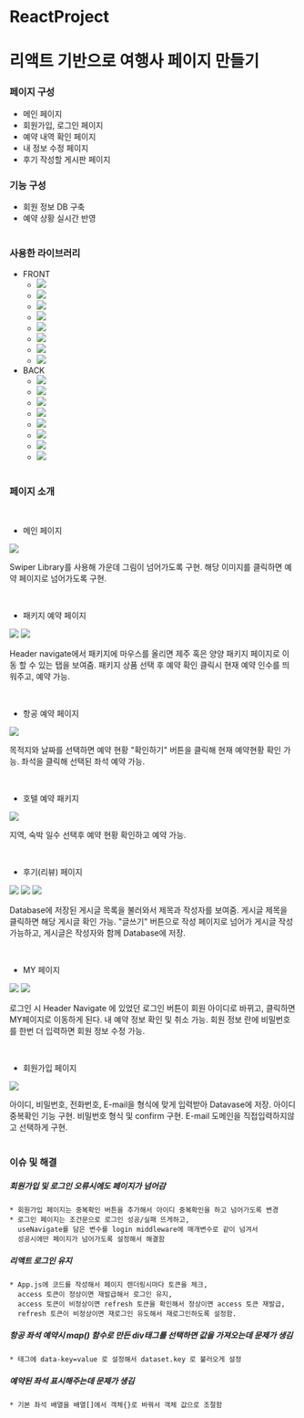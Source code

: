 # ReactProject

# 리액트 기반으로 여행사 페이지 만들기

### 페이지 구성

-   메인 페이지
-   회원가입, 로그인 페이지
-   예약 내역 확인 페이지
-   내 정보 수정 페이지
-   후기 작성할 게시판 페이지

### 기능 구성

-   회원 정보 DB 구축
-   예약 상황 실시간 반영

#

### 사용한 라이브러리

-   FRONT
    -   <img src="https://img.shields.io/badge/styled_components-DB7093?style=for-the-badge&logo=styledcomponents&logoColor=black">
    -   <img src="https://img.shields.io/badge/react_router-CA4245?style=for-the-badge&logo=reactrouter&logoColor=black">
    -   <img src="https://img.shields.io/badge/react_redux-764ABC?style=for-the-badge&logo=redux&logoColor=black">
    -   <img src="https://img.shields.io/badge/redux_devtool_sextension-764ABC?style=for-the-badge&logo=redux&logoColor=black">
    -   <img src="https://img.shields.io/badge/thunk-339933?style=for-the-badge&logo=node.js&logoColor=black">
    -   <img src="https://img.shields.io/badge/axios-5A29E4?style=for-the-badge&logo=axios&logoColor=black">
    -   <img src="https://img.shields.io/badge/swiper-6332F6?style=for-the-badge&logo=swiper&logoColor=black">
    -   <img src="https://img.shields.io/badge/react_cookie-339933?style=for-the-badge&logo=node.js&logoColor=black">
-   BACK
    -   <img src="https://img.shields.io/badge/mysql2-4479A1?style=for-the-badge&logo=mysql&logoColor=black">
    -   <img src="https://img.shields.io/badge/sequelize-52B0E7?style=for-the-badge&logo=sequelize&logoColor=black">
    -   <img src="https://img.shields.io/badge/express-000000?style=for-the-badge&logo=express&logoColor=white">
    -   <img src="https://img.shields.io/badge/express_session-000000?style=for-the-badge&logo=express&logoColor=white">
    -   <img src="https://img.shields.io/badge/cors-339933?style=for-the-badge&logo=node.js&logoColor=black">
    -   <img src="https://img.shields.io/badge/bcrypt-339933?style=for-the-badge&logo=node.js&logoColor=black">
    -   <img src="https://img.shields.io/badge/json_Web_Tokens-000000?style=for-the-badge&logo=jsonwebtokens&logoColor=white">
    -   <img src="https://img.shields.io/badge/dotenv-ECD53F?style=for-the-badge&logo=dotenv&logoColor=black">

#

### 페이지 소개

<br/>

-   메인 페이지

<img src="https://github.com/Poltia/ReactProject/blob/main/readme_imgs/main.png">

Swiper Library를 사용해 가운데 그림이 넘어가도록 구현.
해당 이미지를 클릭하면 예약 페이지로 넘어가도록 구현.

<br/>

-   패키지 예약 페이지

<img src="https://github.com/Poltia/ReactProject/blob/main/readme_imgs/package_jeju.png">

<img src="https://github.com/Poltia/ReactProject/blob/main/readme_imgs/package_yang.png">

Header navigate에서 패키지에 마우스를 올리면 제주 혹은 양양 패키지 페이지로 이동 할 수 있는 탭을 보여줌.
패키지 상품 선택 후 예약 확인 클릭시 현재 예약 인수를 띄워주고, 예약 가능.

<br/>

-   항공 예약 페이지

<img src="https://github.com/Poltia/ReactProject/blob/main/readme_imgs/air.png">

목적지와 날짜를 선택하면 예약 현황 "확인하기" 버튼을 클릭해 현재 예약현황 확인 가능.
좌석을 클릭해 선택된 좌석 예약 가능.

<br/>

-   호텔 예약 패키지

<img src="https://github.com/Poltia/ReactProject/blob/main/readme_imgs/hotel.png">

지역, 숙박 일수 선택후 예약 현황 확인하고 예약 가능.

<br/>

-   후기(리뷰) 페이지

<img src="https://github.com/Poltia/ReactProject/blob/main/readme_imgs/review.png">

<img src="https://github.com/Poltia/ReactProject/blob/main/readme_imgs/post.png">

<img src="https://github.com/Poltia/ReactProject/blob/main/readme_imgs/write.png">

Database에 저장된 게시글 목록을 불러와서 제목과 작성자를 보여줌.
게시글 제목을 클릭하면 해당 게시글 확인 가능.
"글쓰기" 버튼으로 작성 페이지로 넘어가 게시글 작성 가능하고, 게시글은 작성자와 함께 Database에 저장.

<br/>

-   MY 페이지

<img src="https://github.com/Poltia/ReactProject/blob/main/readme_imgs/mypage.png">

<img src="https://github.com/Poltia/ReactProject/blob/main/readme_imgs/mypage_.png">

로그인 시 Header Navigate 에 있었던 로그인 버튼이 회원 아이디로 바뀌고, 클릭하면 MY페이지로 이동하게 된다.
내 예약 정보 확인 및 취소 가능.
회원 정보 란에 비밀번호를 한번 더 입력하면 회원 정보 수정 가능.

<br/>

-   회원가입 페이지

<img src="https://github.com/Poltia/ReactProject/blob/main/readme_imgs/signup.png">

아이디, 비밀번호, 전화번호, E-mail을 형식에 맞게 입력받아 Datavase에 저장.
아이디 중복확인 기능 구현.
비밀번호 형식 및 confirm 구현.
E-mail 도메인을 직접입력하지않고 선택하게 구현.

#

### 이슈 및 해결

##### 회원가입 및 로그인 오류시에도 페이지가 넘어감

    * 회원가입 페이지는 중복확인 버튼을 추가해서 아이디 중복확인을 하고 넘어가도록 변경
    * 로그인 페이지는 조건문으로 로그인 성공/실패 뜨게하고,
      useNavigate를 담은 변수를 login middleware에 매개변수로 같이 넘겨서
      성공시에만 페이지가 넘어가도록 설정해서 해결함

##### 리액트 로그인 유지

    * App.js에 코드를 작성해서 페이지 렌더링시마다 토큰을 체크,
      access 토큰이 정상이면 재발급해서 로그인 유지,
      access 토큰이 비정상이면 refresh 토큰을 확인해서 정상이면 access 토큰 재발급,
      refresh 토큰이 비정상이면 재로그인 유도해서 재로그인하도록 설정함.

##### 항공 좌석 예약시 map() 함수로 만든 div태그를 선택하면 값을 가져오는데 문제가 생김

    * 태그에 data-key=value 로 설정해서 dataset.key 로 불러오게 설정

##### 예약된 좌석 표시해주는데 문제가 생김

    * 기본 좌석 배열을 배열[]에서 객체{}로 바꿔서 객체 값으로 조절함
